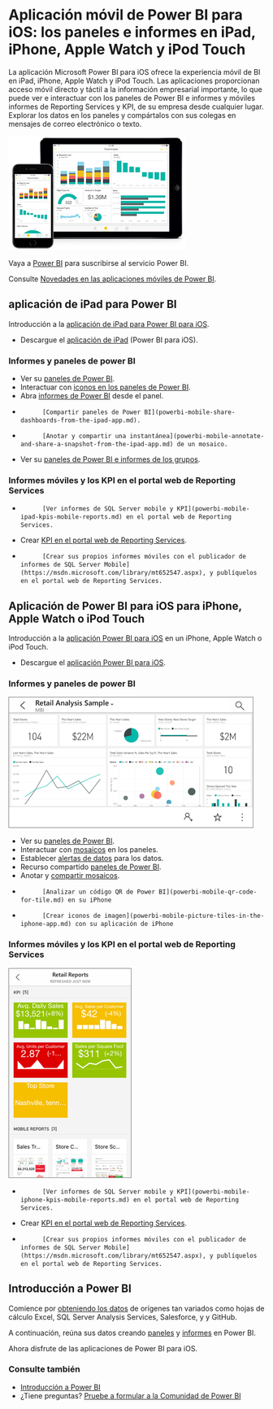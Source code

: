 <properties 
   pageTitle="Aplicación móvil de Power BI para dispositivos iOS"
   description="Ver e interactuar con los paneles de Power BI e informes y móviles informes de Reporting Services y KPI, de su empresa desde cualquier lugar."
   services="powerbi" 
   documentationCenter="" 
   authors="maggiesMSFT" 
   manager="mblythe" 
   backup=""
   editor=""
   tags=""
   qualityFocus="no"
   qualityDate=""/>
 
<tags
   ms.service="powerbi"
   ms.devlang="NA"
   ms.topic="article"
   ms.tgt_pltfrm="NA"
   ms.workload="powerbi"
   ms.date="09/30/2016"
   ms.author="maggies"/>

# Aplicación móvil de Power BI para iOS: los paneles e informes en iPad, iPhone, Apple Watch y iPod Touch

La aplicación Microsoft Power BI para iOS ofrece la experiencia móvil de BI en iPad, iPhone, Apple Watch y iPod Touch. Las aplicaciones proporcionan acceso móvil directo y táctil a la información empresarial importante, lo que puede ver e interactuar con los paneles de Power BI e informes y móviles informes de Reporting Services y KPI, de su empresa desde cualquier lugar. Explorar los datos en los paneles y compártalos con sus colegas en mensajes de correo electrónico o texto.

![](media/powerbi-mobile-ipad-iphone-apps/PBI_iPad_iPhoneDevices.png)

Vaya a [Power BI](http://go.microsoft.com/fwlink/?LinkID=513879) para suscribirse al servicio Power BI.

Consulte [Novedades en las aplicaciones móviles de Power BI](powerbi-mobile-whats-new-in-the-mobile-apps.md).

## aplicación de iPad para Power BI

Introducción a la [aplicación de iPad para Power BI para iOS](powerbi-mobile-ipad-app-get-started.md).

-   Descargue el [aplicación de iPad](http://go.microsoft.com/fwlink/?LinkId=522062) (Power BI para iOS).

### Informes y paneles de power BI

-   Ver su [paneles de Power BI](powerbi-mobile-dashboards-on-the-ipad-app.md).
-   Interactuar con [iconos en los paneles de Power BI](powerbi-mobile-tiles-in-the-ipad-app.md).
-   Abra [informes de Power BI](powerbi-mobile-reports-on-the-ipad-app.md) desde el panel.
-   
            [Compartir paneles de Power BI](powerbi-mobile-share-dashboards-from-the-ipad-app.md).
-   
            [Anotar y compartir una instantánea](powerbi-mobile-annotate-and-share-a-snapshot-from-the-ipad-app.md) de un mosaico.
-   Ver su [paneles de Power BI e informes de los grupos](powerbi-service-mobile-groups-in-the-ipad-app.md).

### Informes móviles y los KPI en el portal web de Reporting Services

- 
            [Ver informes de SQL Server mobile y KPI](powerbi-mobile-ipad-kpis-mobile-reports.md) en el portal web de Reporting Services.
- Crear [KPI en el portal web de Reporting Services](https://msdn.microsoft.com/library/mt683632.aspx).
- 
            [Crear sus propios informes móviles con el publicador de informes de SQL Server Mobile](https://msdn.microsoft.com/library/mt652547.aspx), y publíquelos en el portal web de Reporting Services.

## Aplicación de Power BI para iOS para iPhone, Apple Watch o iPod Touch

Introducción a la [aplicación Power BI para iOS](powerbi-mobile-iphone-app-get-started.md) en un iPhone, Apple Watch o iPod Touch.

-   Descargue el [aplicación Power BI para iOS](http://go.microsoft.com/fwlink/?LinkId=522062).

### Informes y paneles de power BI

![](media/powerbi-mobile-ipad-iphone-apps/power-bi-iphone-dashboard-landscape.png)

-   Ver su [paneles de Power BI](powerbi-mobile-dashboards-in-the-iphone-app.md).
-   Interactuar con [mosaicos](powerbi-mobile-tiles-in-the-iphone-app.md) en los paneles.
-   Establecer [alertas de datos](powerbi-mobile-set-data-alerts-in-the-iphone-app.md) para los datos.
-   Recurso compartido [paneles de Power BI](powerbi-mobile-share-a-dashboard-from-the-iphone-app.md).
-   Anotar y [compartir mosaicos](powerbi-mobile-annotate-and-share-a-tile-from-the-iphone-app.md).
-   
            [Analizar un código QR de Power BI](powerbi-mobile-qr-code-for-tile.md) en su iPhone
-   
            [Crear iconos de imagen](powerbi-mobile-picture-tiles-in-the-iphone-app.md) con su aplicación de iPhone

### Informes móviles y los KPI en el portal web de Reporting Services

![](media/powerbi-mobile-ipad-iphone-apps/power-bi-iphone-ssrs-samples.png)


- 
            [Ver informes de SQL Server mobile y KPI](powerbi-mobile-iphone-kpis-mobile-reports.md) en el portal web de Reporting Services.
- Crear [KPI en el portal web de Reporting Services](https://msdn.microsoft.com/library/mt683632.aspx).
- 
            [Crear sus propios informes móviles con el publicador de informes de SQL Server Mobile](https://msdn.microsoft.com/library/mt652547.aspx), y publíquelos en el portal web de Reporting Services.

## Introducción a Power BI

Comience por [obteniendo los datos](powerbi-service-get-data.md) de orígenes tan variados como hojas de cálculo Excel, SQL Server Analysis Services, Salesforce, y y GitHub.

A continuación, reúna sus datos creando [paneles](powerbi-service-dashboards.md) y [informes](powerbi-service-reports.md) en Power BI.

Ahora disfrute de las aplicaciones de Power BI para iOS.

### Consulte también

- [Introducción a Power BI](powerbi-service-get-started.md)
- ¿Tiene preguntas? [Pruebe a formular a la Comunidad de Power BI](http://community.powerbi.com/)
